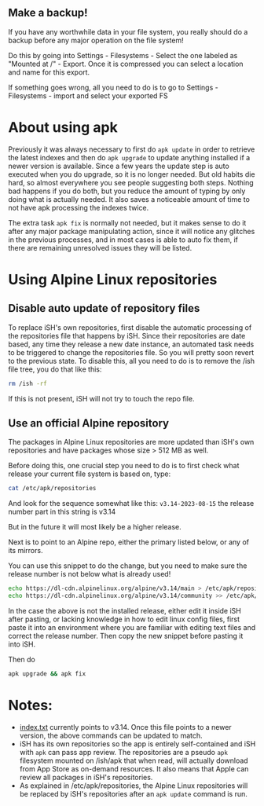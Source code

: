 ## Make a backup!

If you have any worthwhile data in your file system, you really should do a backup before any major operation on the file system!

Do this by going into Settings - Filesystems - Select the one labeled as "Mounted at /" - Export. Once it is compressed you can select a location and name for this export.

If something goes wrong, all you need to do is to go to Settings - Filesystems - import 
and select your exported FS

# About using apk

Previously it was always necessary to first do `apk update` in order to retrieve the latest indexes and then do `apk upgrade` to update anything installed if a newer version is available. 
Since a few years the update step is auto executed when you do upgrade, so it is no longer needed. But old habits die hard, so almost everywhere you see people suggesting both steps. Nothing bad happens if you do both, but you reduce the amount of typing by only doing what is actually needed. It also saves a noticeable amount of time to not have apk processing the indexes twice.

The extra task `apk fix` is normally not needed, but it makes sense to do it after any major package manipulating action, since it will notice any glitches in the previous processes, and in most cases is able to auto fix them, if there are remaining unresolved issues they will be listed.

# Using Alpine Linux repositories

## Disable auto update of repository files

To replace iSH's own repositories, first disable the automatic processing of the repositories file that happens by iSH. Since their repositories are date based, any time they release a new date instance, an automated task needs to be triggered to change the repositories file. So you will pretty soon revert to the previous state. To disable this, all you need to do is to remove the /ish file tree, you do that like this: 

```sh
rm /ish -rf
```

If this is not present, iSH will not try to touch the repo file.

## Use an official Alpine repository

The packages in Alpine Linux repositories are more updated than iSH's own repositories and have packages whose size > 512 MB as well. 

Before doing this, one crucial step you need to do is to first check what release your current file system is based on, type: 

```sh
cat /etc/apk/repositories
``` 

And look for the sequence somewhat like this: `v3.14-2023-08-15` 
the release number part in this string is v3.14

But in the future it will most likely be a higher release.

Next is to point to an Alpine repo, either the primary listed below, or any of its mirrors.

You can use this snippet to do the change, but you need to make sure the release number
is not below what is already used!

```sh
echo https://dl-cdn.alpinelinux.org/alpine/v3.14/main > /etc/apk/repositories
echo https://dl-cdn.alpinelinux.org/alpine/v3.14/community >> /etc/apk/repositories
```

In the case the above is not the installed release, either edit it inside iSH after pasting,
or lacking knowledge in how to edit linux config files, first paste it into an environment
where you are familiar with editing text files and correct the release number.
Then copy the new snippet before pasting it into iSH.

Then do 

```sh
apk upgrade && apk fix
```

# Notes:

- [index.txt](https://github.com/ish-app/ish/blob/master/deps/aports/community/x86/index.txt) currently points to v3.14. Once this file points to a newer version, the above commands can be updated to match.
- iSH has its own repositories so the app is entirely self-contained and iSH with `apk` can pass app review. The repositories are a pseudo `apk` filesystem mounted on /ish/apk that when read, will actually download from App Store as on-demand resources. It also means that Apple can review all packages in iSH's repositories.
- As explained in /etc/apk/repositories, the Alpine Linux repositories will be replaced by iSH's repositories after an `apk update` command is run.
